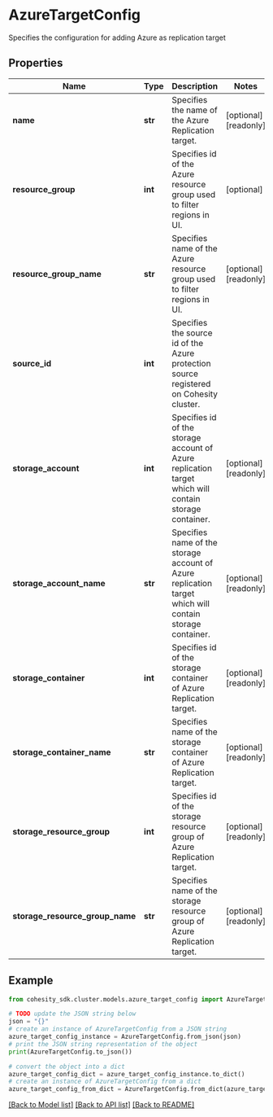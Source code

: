 # AzureTargetConfig

Specifies the configuration for adding Azure as replication target

## Properties

Name | Type | Description | Notes
------------ | ------------- | ------------- | -------------
**name** | **str** | Specifies the name of the Azure Replication target. | [optional] [readonly] 
**resource_group** | **int** | Specifies id of the Azure resource group used to filter regions in UI. | [optional] 
**resource_group_name** | **str** | Specifies name of the Azure resource group used to filter regions in UI. | [optional] [readonly] 
**source_id** | **int** | Specifies the source id of the Azure protection source registered on Cohesity cluster. | 
**storage_account** | **int** | Specifies id of the storage account of Azure replication target which will contain storage container. | [optional] [readonly] 
**storage_account_name** | **str** | Specifies name of the storage account of Azure replication target which will contain storage container. | [optional] [readonly] 
**storage_container** | **int** | Specifies id of the storage container of Azure Replication target. | [optional] [readonly] 
**storage_container_name** | **str** | Specifies name of the storage container of Azure Replication target. | [optional] [readonly] 
**storage_resource_group** | **int** | Specifies id of the storage resource group of Azure Replication target. | [optional] [readonly] 
**storage_resource_group_name** | **str** | Specifies name of the storage resource group of Azure Replication target. | [optional] [readonly] 

## Example

```python
from cohesity_sdk.cluster.models.azure_target_config import AzureTargetConfig

# TODO update the JSON string below
json = "{}"
# create an instance of AzureTargetConfig from a JSON string
azure_target_config_instance = AzureTargetConfig.from_json(json)
# print the JSON string representation of the object
print(AzureTargetConfig.to_json())

# convert the object into a dict
azure_target_config_dict = azure_target_config_instance.to_dict()
# create an instance of AzureTargetConfig from a dict
azure_target_config_from_dict = AzureTargetConfig.from_dict(azure_target_config_dict)
```
[[Back to Model list]](../README.md#documentation-for-models) [[Back to API list]](../README.md#documentation-for-api-endpoints) [[Back to README]](../README.md)


